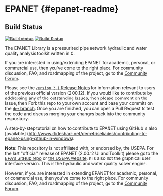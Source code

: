 EPANET {#epanet-readme}
======

## Build Status
[![Build status](https://ci.appveyor.com/api/projects/status/eitwkr1f9jhj5m3a/branch/dev?svg=true)](https://ci.appveyor.com/project/OpenWaterAnalytics/epanet/branch/dev)
[![Build Status](https://travis-ci.org/OpenWaterAnalytics/EPANET.svg?branch=master)](https://travis-ci.org/OpenWaterAnalytics/EPANET)

The EPANET Library is a pressurized pipe network hydraulic and water quality analysis toolkit written in C. 

If you are interested in using/extending EPANET for academic, personal, or commercial use, then you've come to the right place. For community discussion, FAQ, and roadmapping of the project, go to the [Community Forum](http://community.wateranalytics.org/category/epanet). 

Please see the [`version 2.1` Release Notes](https://github.com/OpenWaterAnalytics/EPANET/blob/master/ReleaseNotes2_1.md) for information relevant to users of the previous official version (2.00.12). If you would like to contribute by addressing any of the outstanding [Issues](https://github.com/OpenWaterAnalytics/EPANET/issues), then please comment on the Issue, then Fork this repo to your own account and base your commits on the [`dev` branch](https://github.com/OpenWaterAnalytics/EPANET/tree/dev). Once you are finished, you can open a Pull Request to test the code and discuss merging your changes back into the community respository.

A step-by-step tutorial on how to contribute to EPANET using GitHub is also [available] (http://www.slideshare.net/demetriseliades/contributing-to-epanet-using-github-in-windows).

__Note:__ This repository is not affiliated with, or endorsed by, the USEPA. For the last "official" release of EPANET (2.00.12 UI and Toolkit) please go to the [EPA's GitHub repo](https://github.com/USEPA/Water-Distribution-Network-Model) or [the USEPA website](http://www2.epa.gov/water-research/epanet). It is also not the graphical user interface version. This is the hydraulic and water quality solver engine.

However, if you are interested in extending EPANET for academic, personal, or commercial use, then you've come to the right place. For community discussion, FAQ, and roadmapping of the project, go to the [Community Forum](http://community.wateranalytics.org/category/epanet). 
